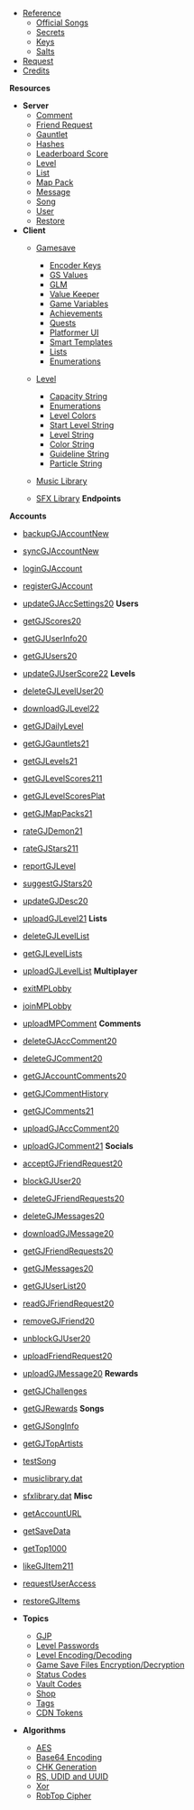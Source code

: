<!-- docs/_sidebar.md -->

- [Reference]()
    - [Official Songs](/reference/songs)
    - [Secrets](/reference/secrets)
    - [Keys](/reference/keys)
    - [Salts](/reference/salts)
- [Request](/endpoints/generic.md)
- [Credits](/CREDITS)


**Resources**

- **Server**
  - [Comment](/resources/server/comment.md)
  - [Friend Request](/resources/server/friendrequest.md)
  - [Gauntlet](/resources/server/gauntlet.md)
  - [Hashes](/resources/server/hashes.md)
  - [Leaderboard Score](/resources/server/leaderboardscore.md)
  - [Level](/resources/server/level.md)
  - [List](/resources/server/list.md)
  - [Map Pack](/resources/server/mappack.md)
  - [Message](/resources/server/message.md)
  - [Song](/resources/server/song.md)
  - [User](/resources/server/user.md)
  - [Restore](/resources/server/restore.md)
- **Client**
  - [Gamesave](/resources/client/gamesave.md)
    - [Encoder Keys](resources/client/gamesave/kCEK.md)
    - [GS Values](/resources/client/gamesave/GS_Value.md)
    - [GLM](/resources/client/gamesave/GLM.md)
    - [Value Keeper](/resources/client/gamesave/valueKeeper.md)
    - [Game Variables](/resources/client/gamesave/gv.md)
    - [Achievements](/resources/client/gamesave/achievement.md)
    - [Quests](/resources/client/gamesave/quests.md)
    - [Platformer UI](resources/client/gamesave/dpad.md)
    - [Smart Templates](resources/client/gamesave/template.md)
    - [Lists](resources/client/gamesave/list.md)
    - [Enumerations](/resources/client/gamesave/enums.md)

  - [Level](/resources/client/level.md)
    - [Capacity String](/resources/client/level-components/capacity-string.md)
    - [Enumerations](/resources/client/level-components/enumerations.md)
    - [Level Colors](/resources/client/level-components/level-colors.md)
    - [Start Level String](/resources/client/level-components/level-start.md)
    - [Level String](/resources/client/level-components/level-string.md)
    - [Color String](/resources/client/level-components/color-string.md)
    - [Guideline String](/resources/client/level-components/guideline-string.md)
    - [Particle String](/resources/client/level-components/particle-string.md)
  
  - [Music Library](/resources/client/musiclibrary.md)
  - [SFX Library](/resources/client/sfxlibrary.md)
**Endpoints**

**Accounts**
  - [backupGJAccountNew](/endpoints/accounts/backupGJAccountNew.md)
  - [syncGJAccountNew](/endpoints/accounts/syncGJAccountNew.md)
  - [loginGJAccount](/endpoints/accounts/loginGJAccount.md)
  - [registerGJAccount](/endpoints/accounts/registerGJAccount.md)
  - [updateGJAccSettings20](/endpoints/accounts/updateGJAccSettings20.md)
**Users**
  - [getGJScores20](/endpoints/users/getGJScores20.md)
  - [getGJUserInfo20](/endpoints/users/getGJUserInfo20.md)
  - [getGJUsers20](/endpoints/users/getGJUsers20.md)
  - [updateGJUserScore22](/endpoints/users/updateGJUserScore22.md)
**Levels**
  - [deleteGJLevelUser20](/endpoints/levels/deleteGJLevelUser20.md)
  - [downloadGJLevel22](/endpoints/levels/downloadGJLevel22.md)
  - [getGJDailyLevel](/endpoints/levels/getGJDailyLevel.md)
  - [getGJGauntlets21](/endpoints/levels/getGJGauntlets21.md)
  - [getGJLevels21](/endpoints/levels/getGJLevels21.md)
  - [getGJLevelScores211](/endpoints/levels/getGJLevelScores211.md)
  - [getGJLevelScoresPlat](/endpoints/levels/getGJLevelScoresPlat.md)
  - [getGJMapPacks21](/endpoints/levels/getGJMapPacks21.md)
  - [rateGJDemon21](/endpoints/levels/rateGJDemon21.md)
  - [rateGJStars211](/endpoints/levels/rateGJStars211.md)
  - [reportGJLevel](/endpoints/levels/reportGJLevel.md)
  - [suggestGJStars20](/endpoints/levels/suggestGJStars.md)
  - [updateGJDesc20](/endpoints/levels/updateGJDesc20.md)
  - [uploadGJLevel21](/endpoints/levels/uploadGJLevel21.md)
**Lists**
  - [deleteGJLevelList](/endpoints/lists/deleteGJLevelList.md)
  - [getGJLevelLists](/endpoints/lists/getGJLevelLists.md)
  - [uploadGJLevelList](/endpoints/lists/uploadGJLevelList.md)
**Multiplayer**
  - [exitMPLobby](/endpoints/multiplayer/exitMPLobby.md)
  - [joinMPLobby](/endpoints/multiplayer/joinMPLobby.md)
  - [uploadMPComment](/endpoints/multiplayer/uploadMPComment.md)
**Comments**
  - [deleteGJAccComment20](/endpoints/comments/deleteGJAccComment20.md)
  - [deleteGJComment20](/endpoints/comments/deleteGJComment20.md)
  - [getGJAccountComments20](/endpoints/comments/getGJAccountComments20.md)
  - [getGJCommentHistory](/endpoints/comments/getGJCommentHistory.md)
  - [getGJComments21](/endpoints/comments/getGJComments21.md)
  - [uploadGJAccComment20](/endpoints/comments/uploadGJAccComment20.md)
  - [uploadGJComment21](/endpoints/comments/uploadGJComment21.md)
**Socials**
  - [acceptGJFriendRequest20](/endpoints/socials/acceptGJFriendRequest20.md)
  - [blockGJUser20](/endpoints/socials/blockGJUser20.md)
  - [deleteGJFriendRequests20](/endpoints/socials/deleteGJFriendRequests20.md)
  - [deleteGJMessages20](/endpoints/socials/deleteGJMessages20.md)
  - [downloadGJMessage20](/endpoints/socials/downloadGJMessage20.md)
  - [getGJFriendRequests20](/endpoints/socials/getGJFriendRequests20.md)
  - [getGJMessages20](/endpoints/socials/getGJMessages20.md)
  - [getGJUserList20](/endpoints/socials/getGJUserList20.md)
  - [readGJFriendRequest20](/endpoints/socials/readGJFriendRequest20.md)
  - [removeGJFriend20](/endpoints/socials/removeGJFriend20.md)
  - [unblockGJUser20](/endpoints/socials/unblockGJUser20.md)
  - [uploadFriendRequest20](/endpoints/socials/UploadFriendRequest20.md)
  - [uploadGJMessage20](/endpoints/socials/uploadGJMessage20.md)
**Rewards**
  - [getGJChallenges](/endpoints/rewards/getGJChallenges.md)
  - [getGJRewards](/endpoints/rewards/getGJRewards.md)
**Songs**
  - [getGJSongInfo](/endpoints/songs/getGJSongInfo.md)
  - [getGJTopArtists](/endpoints/songs/getGJTopArtists.md)
  - [testSong](/endpoints/songs/testSong.md)
  - [musiclibrary.dat](/endpoints/songs/musiclibrary.md)
  - [sfxlibrary.dat](/endpoints/songs/sfxlibrary.md)
**Misc**
  - [getAccountURL](/endpoints/misc/getAccountURL.md)
  - [getSaveData](/endpoints/misc/getSaveData.md)
  - [getTop1000](/endpoints/misc/getTop1000.md)
  - [likeGJItem211](/endpoints/misc/likeGJItem211.md)
  - [requestUserAccess](/endpoints/misc/requestUserAccess.md)
  - [restoreGJItems](/endpoints/misc/restoreGJItems.md)
- **Topics**
  - [GJP](/topics/gjp.md)
  - [Level Passwords](/topics/level_passwords.md)
  - [Level Encoding/Decoding](/topics/levelstring_encoding_decoding.md)
  - [Game Save Files Encryption/Decryption](/topics/localfiles_encrypt_decrypt.md)
  - [Status Codes](/topics/status_codes.md)
  - [Vault Codes](/topics/vault_codes.md)
  - [Shop](/topics/shop)
  - [Tags](/topics/tags)
  - [CDN Tokens](/topics/cdn_token.md)


- **Algorithms**
  - [AES](topics/encryption/AES.md)
  - [Base64 Encoding](topics/encryption/base64.md)
  - [CHK Generation](topics/encryption/chk.md)
  - [RS, UDID and UUID](topics/encryption/id.md)
  - [Xor](topics/encryption/xor.md)
  - [RobTop Cipher](topics/encryption/robtop-cipher.md)
